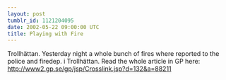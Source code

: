 ```yaml
---
layout: post
tumblr_id: 1121204095  
date: 2002-05-22 09:00:00 UTC
title: Playing with Fire
---
```


Trollhättan. Yesterday night a whole bunch of fires where reported to the police and firedep. i Trollhättan. Read the whole article in GP here:
<br/>
http://www2.gp.se/gp/jsp/Crosslink.jsp?d=132&a=88211
